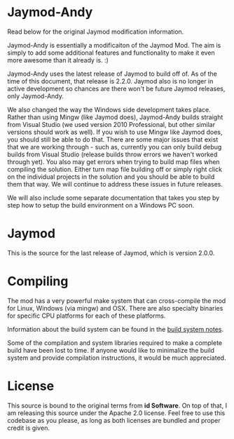 # Jaymod-Andy

Read below for the original Jaymod modification information.  

Jaymod-Andy is essentially a modificaiton of the Jaymod Mod.  The aim is simply to add some additional features and functionality to make it even more awesome than it already is. :)

Jaymod-Andy uses the latest release of Jaymod to build off of.  As of the time of this document, that release is 2.2.0.  Jaymod also is no longer in active development so chances are there won't be future Jaymod releases, only Jaymod-Andy.

We also changed the way the Windows side development takes place.  Rather than using Mingw (like Jaymod does), Jaymod-Andy builds straight from Visual Studio (we used version 2010 Professional, but other similar versions should work as well).  If you wish to use Mingw like Jaymod does, you should still be able to do that.  There are some major issues that exist that we are working through - such as, currently you can only build debug builds from Visual Studio (release builds throw errors we haven't worked through yet).  You also may get errors when trying to build map files when compiling the solution.  Either turn map file building off or simply right click on the individual projects in the solution and you should be able to build them that way.  We will continue to address these issues in future releases.

We will also include some separate documentation that takes you step by step how to setup the build environment on a Windows PC soon.

# Jaymod

This is the source for the last release of Jaymod, which is version 2.0.0.

# Compiling

The mod has a very powerful make system that can cross-compile the mod for Linux, Windows (via mingw) and OSX. There are also specialty binaries for specific CPU
platforms for each of these platforms.

Information about the build system can be found in the [build system notes](https://raw.githubusercontent.com/budjb/jaymod/master/notes/BuildSystem.txt).

Some of the compilation and system libraries required to make a complete build have been lost to time. If anyone would like to minimalize the build system and provide
compilation instructions, it would be much appreciated.

# License

This source is bound to the original terms from **id Software**. On top of that, I am releasing this source under the Apache 2.0 license. Feel free to use this codebase
as you please, as long as both licenses are bundled and proper credit is given.

